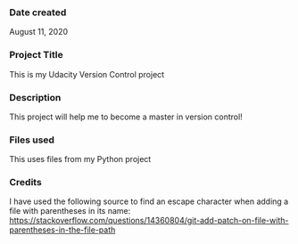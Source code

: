 ### Date created
August 11, 2020

### Project Title
This is my Udacity Version Control project

### Description
This project will help me to become a master in version control!

### Files used
This uses files from my Python project

### Credits
I have used the following source to find an escape character when adding a file with parentheses in its name: https://stackoverflow.com/questions/14360804/git-add-patch-on-file-with-parentheses-in-the-file-path

